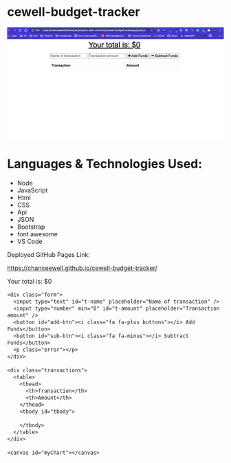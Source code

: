 # cewell-budget-tracker

![](https://raw.githubusercontent.com/CHANCEEWELL/cewell-budget-tracker/master/public/screenshot.png)

  
# Languages & Technologies Used:

- Node
- JavaScript
- Html
- CSS
- Api
- JSON
- Bootstrap
- font awesome
- VS Code

Deployed GitHub Pages Link: 

https://chanceewell.github.io/cewell-budget-tracker/


<!DOCTYPE html>
<html lang="en">
<head>
  <meta charset="UTF-8">
  <meta name="viewport" content="width=device-width, initial-scale=1.0">
  <meta http-equiv="X-UA-Compatible" content="ie=edge">
  <meta name="theme-color" content="#317EFB">
  <link rel="shortcut icon" href="icons/icon-192x192.png" type="image/x-icon">

  <link rel="stylesheet" href="https://stackpath.bootstrapcdn.com/font-awesome/4.7.0/css/font-awesome.min.css">
  <link rel="stylesheet" href="styles.css">

  <title>Budget Tracker</title>
</head>
<body>
  <div class="wrapper">
    <div class="total">
      <div class="total">Your total is: $<span id="total">0</span></div>
    </div>

    <div class="form">
      <input type="text" id="t-name" placeholder="Name of transaction" />
      <input type="number" min="0" id="t-amount" placeholder="Transaction amount" />
      <button id="add-btn"><i class="fa fa-plus buttons"></i> Add Funds</button>
      <button id="sub-btn"><i class="fa fa-minus"></i> Subtract Funds</button>
      <p class="error"></p>
    </div>

    <div class="transactions">
      <table>
        <thead>
          <th>Transaction</th>
          <th>Amount</th>
        </thead>
        <tbody id="tbody">
          
        </tbody>
      </table>
    </div>
    
    <canvas id="myChart"></canvas>
  </div>

  <script src="https://cdn.jsdelivr.net/npm/chart.js@2.8.0"></script>
  <script src="index.js"></script>
</body>
</html>


